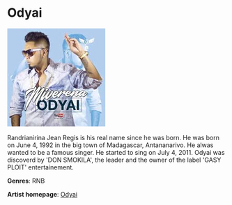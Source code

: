 # Odyai

![this is a picture of Odyai](odyai.jpg)

 Randrianirina Jean Regis is his real name since he was born. He was born on June 4, 1992 in the big town of Madagascar, Antananarivo. He alwas wanted to be a famous singer. He started to sing on July 4, 2011. Odyai was discoverd by 'DON SMOKILA', the leader and the owner of the label 'GASY PLOIT' entertainement.

 **Genres**: RNB

 **Artist homepage**:  [Odyai](https://.www.gasyploit.mg)
